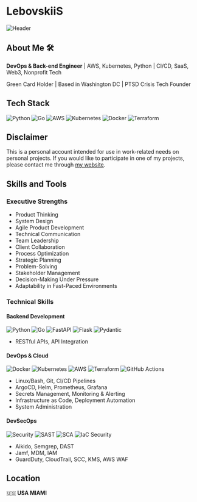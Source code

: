 # LebovskiiS

![Header](https://github.com/LebovskiiS/LebovskiiS/blob/main/assets/Coming%20Soon%20Minimalist%20Facebook%20Cover%20(1).gif)

## About Me 🛠️

**DevOps & Back-end Engineer** | AWS, Kubernetes, Python | CI/CD, SaaS, Web3, Nonprofit Tech

Green Card Holder | Based in Washington DC | PTSD Crisis Tech Founder

## Tech Stack

![Python](https://img.shields.io/badge/Python-3776AB?style=for-the-badge&logo=python&logoColor=white)
![Go](https://img.shields.io/badge/Go-00ADD8?style=for-the-badge&logo=go&logoColor=white)
![AWS](https://img.shields.io/badge/AWS-FF9900?style=for-the-badge&logo=amazonaws&logoColor=white)
![Kubernetes](https://img.shields.io/badge/Kubernetes-326CE5?style=for-the-badge&logo=kubernetes&logoColor=white)
![Docker](https://img.shields.io/badge/Docker-2496ED?style=for-the-badge&logo=docker&logoColor=white)
![Terraform](https://img.shields.io/badge/Terraform-7B42BC?style=for-the-badge&logo=terraform&logoColor=white)

## Disclaimer

This is a personal account intended for use in work-related needs on personal projects. If you would like to participate in one of my projects, please contact me through [my website](https://zheliabovskii.info).

## Skills and Tools

### Executive Strengths
- Product Thinking
- System Design  
- Agile Product Development
- Technical Communication
- Team Leadership
- Client Collaboration
- Process Optimization
- Strategic Planning
- Problem-Solving
- Stakeholder Management
- Decision-Making Under Pressure
- Adaptability in Fast-Paced Environments

### Technical Skills

#### Backend Development
![Python](https://img.shields.io/badge/Python-3776AB?style=flat&logo=python&logoColor=white)
![Go](https://img.shields.io/badge/Go-00ADD8?style=flat&logo=go&logoColor=white)
![FastAPI](https://img.shields.io/badge/FastAPI-009688?style=flat&logo=fastapi&logoColor=white)
![Flask](https://img.shields.io/badge/Flask-000000?style=flat&logo=flask&logoColor=white)
![Pydantic](https://img.shields.io/badge/Pydantic-000000?style=flat&logo=pydantic&logoColor=white)

- RESTful APIs, API Integration

#### DevOps & Cloud
![Docker](https://img.shields.io/badge/Docker-2496ED?style=flat&logo=docker&logoColor=white)
![Kubernetes](https://img.shields.io/badge/Kubernetes-326CE5?style=flat&logo=kubernetes&logoColor=white)
![AWS](https://img.shields.io/badge/AWS-FF9900?style=flat&logo=amazonaws&logoColor=white)
![Terraform](https://img.shields.io/badge/Terraform-7B42BC?style=flat&logo=terraform&logoColor=white)
![GitHub Actions](https://img.shields.io/badge/GitHub_Actions-2088FF?style=flat&logo=github-actions&logoColor=white)

- Linux/Bash, Git, CI/CD Pipelines
- ArgoCD, Helm, Prometheus, Grafana
- Secrets Management, Monitoring & Alerting
- Infrastructure as Code, Deployment Automation
- System Administration

#### DevSecOps
![Security](https://img.shields.io/badge/Security-FF6B6B?style=flat&logo=security&logoColor=white)
![SAST](https://img.shields.io/badge/SAST-4CAF50?style=flat&logo=security&logoColor=white)
![SCA](https://img.shields.io/badge/SCA-2196F3?style=flat&logo=security&logoColor=white)
![IaC Security](https://img.shields.io/badge/IaC_Security-FF9800?style=flat&logo=security&logoColor=white)

- Aikido, Semgrep, DAST
- Jamf, MDM, IAM
- GuardDuty, CloudTrail, SCC, KMS, AWS WAF

## Location

🇺🇸 **USA MIAMI**